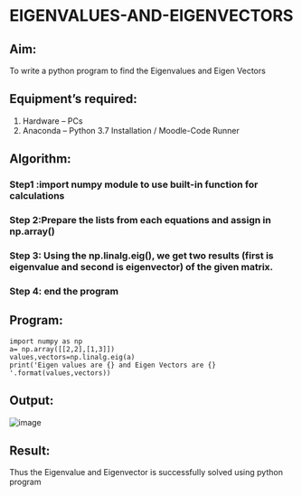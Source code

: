 # EIGENVALUES-AND-EIGENVECTORS
## Aim:
To write a python program to find the Eigenvalues and Eigen Vectors
## Equipment’s required:
1. 	Hardware – PCs
2. 	Anaconda – Python 3.7 Installation / Moodle-Code Runner
## Algorithm:
### Step1 :import numpy module to use built-in function for calculations
### Step 2:Prepare the lists from each equations and assign in np.array()
### Step 3: Using the np.linalg.eig(),  we get two results (first is eigenvalue and second is eigenvector) of the given matrix.
### Step 4: end the program 

## Program:
```
import numpy as np
a= np.array([[2,2],[1,3]])
values,vectors=np.linalg.eig(a)
print('Eigen values are {} and Eigen Vectors are {} '.format(values,vectors))
```
## Output:
![image](https://github.com/user-attachments/assets/7a10d80d-f28c-4050-948d-31800d2e21cd)

## Result:
Thus the Eigenvalue and Eigenvector is successfully solved using python program
